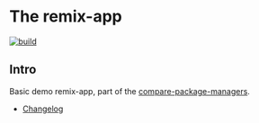 # The remix-app

<p align="left">
  <a aria-label="Build" href="https://github.com/belgattitude/compare-package-managers/actions?query=workflow%3ACI">
    <img alt="build" src="https://img.shields.io/github/workflow/status/belgattitude/compare-package-managers/CI-remix-app/main?label=CI&logo=github&style=flat-quare&labelColor=000000" />
  </a>
</p>

## Intro

Basic demo remix-app, part of the [compare-package-managers](https://github.com/belgattitude/compare-package-managers).

- [Changelog](https://github.com/belgattitude/compare-package-managers/blob/main/apps/remix-app/CHANGELOG.md)
